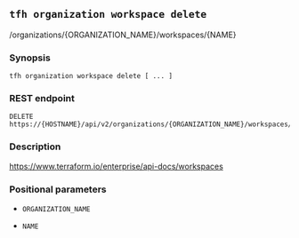 ## `tfh organization workspace delete`

/organizations/{ORGANIZATION_NAME}/workspaces/{NAME}

### Synopsis

    tfh organization workspace delete [ ... ]

### REST endpoint

    DELETE https://{HOSTNAME}/api/v2/organizations/{ORGANIZATION_NAME}/workspaces/{NAME}

### Description

https://www.terraform.io/enterprise/api-docs/workspaces

### Positional parameters

* `ORGANIZATION_NAME`

* `NAME`

